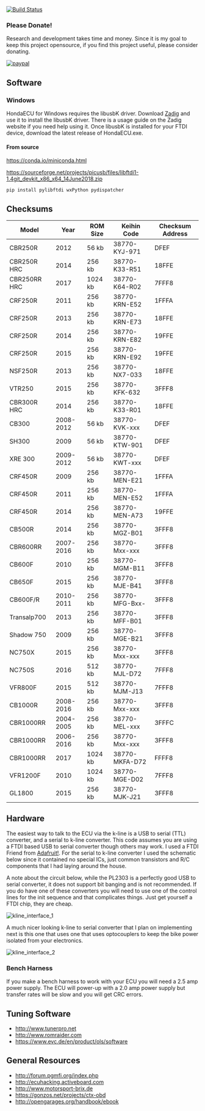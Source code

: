 [![Build Status](https://ci.appveyor.com/api/projects/status/rigvo8jwvgaxcbtp?svg=true)](https://ci.appveyor.com/project/RyanHope/hondaecu)

### Please Donate!

Research and development takes time and money. Since it is my goal to keep this project opensource, if you find this project useful, please consider donating.

[![paypal](https://www.paypalobjects.com/en_US/i/btn/btn_donateCC_LG.gif)](https://www.paypal.com/cgi-bin/webscr?cmd=_s-xclick&hosted_button_id=XL3H864LE567E)

## Software

### Windows

HondaECU for Windows requires the libusbK driver. Download [Zadig](https://zadig.akeo.ie/) and use it to install the libusbK driver. There is a usage guide on the Zadig website if you need help using it. Once libusbK is installed for your FTDI device, download the latest release of HondaECU.exe.


#### From source

 https://conda.io/miniconda.html

 https://sourceforge.net/projects/picusb/files/libftdi1-1.4git_devkit_x86_x64_14June2018.zip

 ```
pip install pylibftdi wxPython pydispatcher
 ```

## Checksums

| Model        | Year      | ROM Size | Keihin Code    | Checksum Address |
|--------------|-----------|----------|----------------|------------------|
| CBR250R      | 2012      | 56 kb    | 38770-KYJ-971  | DFEF             |
| CBR250R HRC  | 2014      | 256 kb   | 38770-K33-R51  | 18FFE            |
| CBR250RR HRC | 2017      | 1024 kb  | 38770-K64-R02  | 7FFF8            |
| CRF250R      | 2011      | 256 kb   | 38770-KRN-E52  | 1FFFA            |
| CRF250R      | 2013      | 256 kb   | 38770-KRN-E73  | 18FFE            |
| CRF250R      | 2014      | 256 kb   | 38770-KRN-E82  | 19FFE            |
| CRF250R      | 2015      | 256 kb   | 38770-KRN-E92  | 19FFE            |
| NSF250R      | 2013      | 256 kb   | 38770-NX7-033  | 18FFE            |
| VTR250       | 2015      | 256 kb   | 38770-KFK-632  | 3FFF8            |
| CBR300R HRC  | 2014      | 256 kb   | 38770-K33-R01  | 18FFE            |
| CB300        | 2008-2012 | 56 kb    | 38770-KVK-xxx  | DFEF             |
| SH300        | 2009      | 56 kb    | 38770-KTW-901  | DFEF             |
| XRE 300      | 2009-2012 | 56 kb    | 38770-KWT-xxx  | DFEF             |
| CRF450R      | 2009      | 256 kb   | 38770-MEN-E21  | 1FFFA            |
| CRF450R      | 2011      | 256 kb   | 38770-MEN-E52  | 1FFFA            |
| CRF450R      | 2014      | 256 kb   | 38770-MEN-A73  | 19FFE            |
| CB500R       | 2014      | 256 kb   | 38770-MGZ-B01  | 3FFF8            |
| CBR600RR     | 2007-2016 | 256 kb   | 38770-Mxx-xxx  | 3FFF8            |
| CB600F       | 2010      | 256 kb   | 38770-MGM-B11  | 3FFF8            |
| CB650F       | 2015      | 256 kb   | 38770-MJE-B41  | 3FFF8            |
| CB600F/R     | 2010-2011 | 256 kb   | 38770-MFG-Bxx- | 3FFF8            |
| Transalp700  | 2013      | 256 kb   | 38770-MFF-B01  | 3FFF8            |
| Shadow 750   | 2009      | 256 kb   | 38770-MGE-B21  | 3FFF8            |
| NC750X       | 2015      | 256 kb   | 38770-Mxx-xxx  | 3FFF8            |
| NC750S       | 2016      | 512 kb   | 38770-MJL-D72  | 7FFF8            |
| VFR800F      | 2015      | 512 kb   | 38770-MJM-J13  | 7FFF8            |
| CB1000R      | 2008-2016 | 256 kb   | 38770-Mxx-xxx  | 3FFF8            |
| CBR1000RR    | 2004-2005 | 256 kb   | 38770-MEL-xxx  | 3FFFC            |
| CBR1000RR    | 2006-2016 | 256 kb   | 38770-Mxx-xxx  | 3FFF8            |
| CBR1000RR    | 2017      | 1024 kb  | 38770-MKFA-D72 | FFFF8            |
| VFR1200F     | 2010      | 1024 kb  | 38770-MGE-D02  | 7FFF8            |
| GL1800       | 2015      | 256 kb   | 38770-MJK-J21  | 3FFF8            |


## Hardware

The easiest way to talk to the ECU via the k-line is a USB to serial (TTL) converter,
and a serial to k-line converter. This code assumes you are using a FTDI based USB to
serial converter though others may work. I used a FTDI Friend from [Adafruit!](https://www.adafruit.com/product/284).
For the serial to k-line converter I used the schematic below since it contained no
special ICs, just common transistors and R/C components that I had laying around the house.

A note about the circuit below, while the PL2303 is a perfectly good USB to serial converter, it does not support bit banging and is not recommended. If you do have one of these converters you will need to use one of the control lines for the init sequence and that complicates things. Just get yourself a FTDI chip, they are cheap.

![kline_interface_1](http://pinoutguide.com/images/upload/pinout_117944425_image.png)

A much nicer looking k-line to serial converter that I plan on implementing next is
this one that uses one that uses optocouplers to keep the bike power isolated from
your electronics.

![kline_interface_2](http://projects.gonzos.net/wp-content/uploads/2017/04/CTX-kline-interface-1024x514.png)


### Bench Harness

If you make a bench harness to work with your ECU you will need a 2.5 amp power supply. The ECU will power-up with a 2.0 amp power supply but transfer rates will be slow and you will get CRC errors.

## Tuning Software

* http://www.tunerpro.net
* http://www.romraider.com
* https://www.evc.de/en/product/ols/software


## General Resources

* http://forum.pgmfi.org/index.php
* http://ecuhacking.activeboard.com
* http://www.motorsport-brix.de
* https://gonzos.net/projects/ctx-obd
* http://opengarages.org/handbook/ebook
